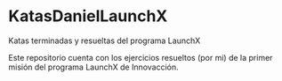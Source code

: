 # KatasDanielLaunchX
Katas terminadas y resueltas del programa LaunchX

Este repositorio cuenta con los ejercicios resueltos (por mi) de la primer misión del programa LaunchX de Innovacción.
